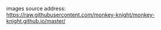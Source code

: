 images source address:  
https://raw.githubusercontent.com/monkey-knight/monkey-knight.github.io/master/